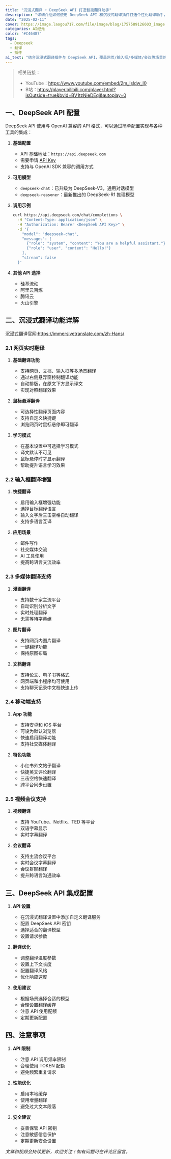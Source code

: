 ```yaml
---
title: "沉浸式翻译 + DeepSeek API 打造智能翻译助手"
description: "详细介绍如何使用 DeepSeek API 和沉浸式翻译插件打造个性化翻译助手，包括 API 配置、翻译功能设置等内容"
date: "2025-02-11"
cover: https://image.laogou717.com/file/image/blog/1757589126603_image.png
categories: AI纪元
color: '#C46487'
tags:
  - Deepseek
  - 翻译
  - 插件
ai_text: "结合沉浸式翻译插件与 DeepSeek API，覆盖网页/输入框/多媒体/会议等场景的翻译增强，并给出模型选择、参数优化、配额与安全建议，帮助你搭建一套可定制的跨平台翻译助手。"
---
```


> 相关链接：
> - YouTube：<https://www.youtube.com/embed/2m_Isldw_I0>
> - B站：<https://player.bilibili.com/player.html?isOutside=true&bvid=BV1tzNieDEqi&autoplay=0>

## 一、DeepSeek API 配置

DeepSeek API 使用与 OpenAI 兼容的 API 格式，可以通过简单配置实现与各种工具的集成：

1. **基础配置**
   - API 基础地址：`https://api.deepseek.com`
   - 需要申请 [API Key](https://platform.deepseek.com/api_keys)
   - 支持与 OpenAI SDK 兼容的调用方式

2. **可用模型**
   - `deepseek-chat`：已升级为 DeepSeek-V3，通用对话模型
   - `deepseek-reasoner`：最新推出的 DeepSeek-R1 推理模型

3. **调用示例**
   ```bash
   curl https://api.deepseek.com/chat/completions \
     -H "Content-Type: application/json" \
     -H "Authorization: Bearer <DeepSeek API Key>" \
     -d '{
       "model": "deepseek-chat",
       "messages": [
         {"role": "system", "content": "You are a helpful assistant."},
         {"role": "user", "content": "Hello!"}
       ],
       "stream": false
     }'
   ```

4. **其他 API 选择**
   - 硅基流动
   - 阿里云百炼
   - 腾讯云
   - 火山引擎

## 二、沉浸式翻译功能详解

沉浸式翻译官网:https://immersivetranslate.com/zh-Hans/

### 2.1 网页实时翻译

1. **基础翻译功能**
   - 支持网页、文档、输入框等多场景翻译
   - 通过右侧悬浮窗控制翻译功能
   - 自动排版，在原文下方显示译文
   - 实现对照翻译效果

2. **鼠标悬浮翻译**
   - 可选择性翻译页面内容
   - 支持自定义快捷键
   - 浏览网页时鼠标悬停即可翻译

3. **学习模式**
   - 在基本设置中可选择学习模式
   - 译文默认不可见
   - 鼠标悬停时才显示翻译
   - 帮助提升语言学习效果

### 2.2 输入框翻译增强

1. **快捷翻译**
   - 启用输入框增强功能
   - 选择目标翻译语言
   - 输入文字后三击空格自动翻译
   - 支持多语言互译

2. **应用场景**
   - 邮件写作
   - 社交媒体交流
   - AI 工具使用
   - 提高跨语言交流效率

### 2.3 多媒体翻译支持

1. **漫画翻译**
   - 支持数十家主流平台
   - 自动识别分析文字
   - 实时处理翻译
   - 无需等待字幕组

2. **图片翻译**
   - 支持网页内图片翻译
   - 一键翻译功能
   - 保持原图布局

3. **文档翻译**
   - 支持论文、电子书等格式
   - 网页端和小程序均可使用
   - 支持聊天记录中文档快速上传

### 2.4 移动端支持

1. **App 功能**
   - 支持安卓和 iOS 平台
   - 可设为默认浏览器
   - 快速启用翻译功能
   - 支持社交媒体翻译

2. **特色功能**
   - 小红书外文帖子翻译
   - 快捷英文评论翻译
   - 三击空格快速翻译
   - 跨平台同步设置

### 2.5 视频会议支持

1. **视频翻译**
   - 支持 YouTube、Netflix、TED 等平台
   - 双语字幕显示
   - 实时字幕翻译

2. **会议翻译**
   - 支持主流会议平台
   - 实时会议字幕翻译
   - 会议群聊翻译
   - 提升跨语言沟通效率

## 三、DeepSeek API 集成配置

1. **API 设置**
   - 在沉浸式翻译设置中添加自定义翻译服务
   - 配置 DeepSeek API 密钥
   - 选择适合的翻译模型
   - 设置请求参数

2. **翻译优化**
   - 调整翻译温度参数
   - 设置上下文长度
   - 配置翻译风格
   - 优化响应速度

3. **使用建议**
   - 根据场景选择合适的模型
   - 合理设置翻译缓存
   - 注意 API 使用配额
   - 定期更新配置

## 四、注意事项

1. **API 限制**
   - 注意 API 调用频率限制
   - 合理使用 TOKEN 配额
   - 避免频繁重复请求

2. **性能优化**
   - 启用本地缓存
   - 使用增量翻译
   - 避免过大文本段落

3. **安全建议**
   - 妥善保管 API 密钥
   - 注意敏感信息保护
   - 定期更新安全设置

*文章和视频会持续更新，欢迎关注！如有问题可在评论区留言。* 
